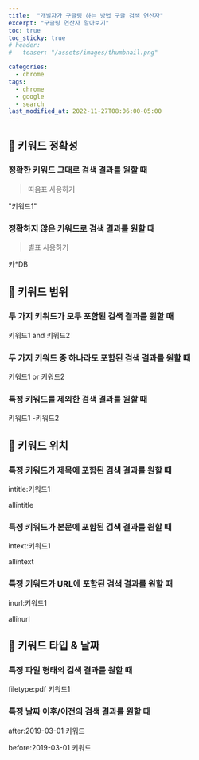 ```yaml
---
title:  "개발자가 구글링 하는 방법 구글 검색 연산자"
excerpt: "구글링 연산자 알아보기"
toc: true
toc_sticky: true
# header:
#   teaser: "/assets/images/thumbnail.png"

categories:
  - chrome
tags:
  - chrome
  - google
  - search
last_modified_at: 2022-11-27T08:06:00-05:00
---
```


## 📌 키워드 정확성

### 정확한 키워드 그대로 검색 결과를 원할 때

>  따옴표 사용하기

"키워드1"



### 정확하지 않은 키워드로 검색 결과를 원할 때

> 별표 사용하기

카*DB



## 📌 키워드 범위

### 두 가지 키워드가 모두 포함된 검색 결과를 원할 때

키워드1 and 키워드2



### 두 가지 키워드 중 하나라도 포함된 검색 결과를 원할 때

키워드1 or 키워드2



### 특정 키워드를 제외한 검색 결과를 원할 때

키워드1 -키워드2



## 📌 키워드 위치

### 특정 키워드가 제목에 포함된 검색 결과를 원할 때

intitle:키워드1

allintitle



### 특정 키워드가 본문에 포함된 검색 결과를 원할 때

intext:키워드1

allintext



### 특정 키워드가 URL에 포함된 검색 결과를 원할 때

inurl:키워드1

allinurl



## 📌 키워드 타입 & 날짜

### 특정 파일 형태의 검색 결과를 원할 때

filetype:pdf 키워드1



### 특정 날짜 이후/이전의 검색 결과를 원할 때

after:2019-03-01 키워드

before:2019-03-01 키워드
